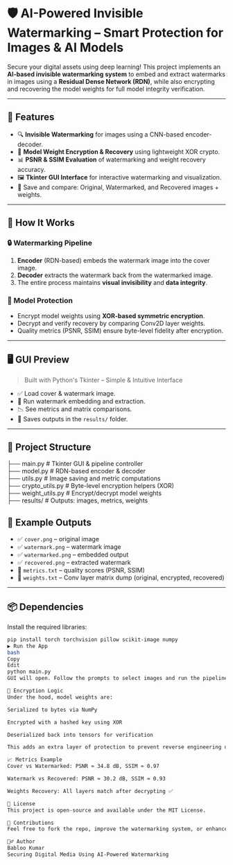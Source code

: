 # 🛡️ AI-Powered Invisible Watermarking – Smart Protection for Images & AI Models

Secure your digital assets using deep learning! This project implements an **AI-based invisible watermarking system** to embed and extract watermarks in images using a **Residual Dense Network (RDN)**, while also encrypting and recovering the model weights for full model integrity verification.

---

## 🚀 Features

- 🔍 **Invisible Watermarking** for images using a CNN-based encoder-decoder.
- 🧠 **Model Weight Encryption & Recovery** using lightweight XOR crypto.
- 📊 **PSNR & SSIM Evaluation** of watermarking and weight recovery accuracy.
- 🖼️ **Tkinter GUI Interface** for interactive watermarking and visualization.
- 💾 Save and compare: Original, Watermarked, and Recovered images + weights.

---

## 🧠 How It Works

### 🔒 Watermarking Pipeline

1. **Encoder** (RDN-based) embeds the watermark image into the cover image.
2. **Decoder** extracts the watermark back from the watermarked image.
3. The entire process maintains **visual invisibility** and **data integrity**.

### 🔐 Model Protection

- Encrypt model weights using **XOR-based symmetric encryption**.
- Decrypt and verify recovery by comparing Conv2D layer weights.
- Quality metrics (PSNR, SSIM) ensure byte-level fidelity after encryption.

---

## 🖥️ GUI Preview

> Built with Python's Tkinter – Simple & Intuitive Interface

- ✅ Load cover & watermark image.
- 🔁 Run watermark embedding and extraction.
- 📉 See metrics and matrix comparisons.
- 💾 Saves outputs in the `results/` folder.

---

## 📁 Project Structure
├── main.py # Tkinter GUI & pipeline controller<br/>
├── model.py # RDN-based encoder & decoder<br/>
├── utils.py # Image saving and metric computations<br/>
├── crypto_utils.py # Byte-level encryption helpers (XOR)<br/>
├── weight_utils.py # Encrypt/decrypt model weights<br/>
├── results/ # Outputs: images, metrics, weights<br/>

## 🧪 Example Outputs

- ✅ `cover.png` – original image  
- ✅ `watermark.png` – watermark image  
- ✅ `watermarked.png` – embedded output  
- ✅ `recovered.png` – extracted watermark  
- 📄 `metrics.txt` – quality scores (PSNR, SSIM)  
- 📄 `weights.txt` – Conv layer matrix dump (original, encrypted, recovered)

---

## 📦 Dependencies

Install the required libraries:

```bash
pip install torch torchvision pillow scikit-image numpy
▶️ Run the App
bash
Copy
Edit
python main.py
GUI will open. Follow the prompts to select images and run the pipeline.

🔐 Encryption Logic
Under the hood, model weights are:

Serialized to bytes via NumPy

Encrypted with a hashed key using XOR

Deserialized back into tensors for verification

This adds an extra layer of protection to prevent reverse engineering or unauthorized use of trained models.

📈 Metrics Example
Cover vs Watermarked: PSNR ≈ 34.8 dB, SSIM ≈ 0.97

Watermark vs Recovered: PSNR ≈ 30.2 dB, SSIM ≈ 0.93

Weights Recovery: All layers match after decrypting ✅

📜 License
This project is open-source and available under the MIT License.

🤝 Contributions
Feel free to fork the repo, improve the watermarking system, or enhance the UI! Pull requests are welcome.

🙋‍♂️ Author
Babloo Kumar
Securing Digital Media Using AI-Powered Watermarking
